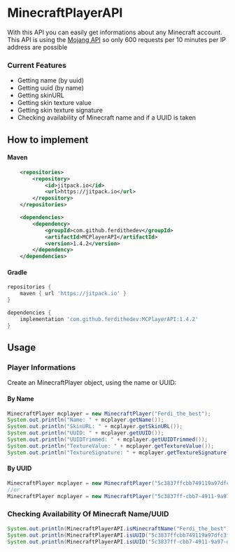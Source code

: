 # MinecraftPlayerAPI

With this API you can easily get informations about any Minecraft account.
This API is using the [Mojang API](https://wiki.vg/Mojang_API) so only 600 requests per 10 minutes per IP address are possible

### Current Features

- Getting name (by uuid)
- Getting uuid (by name)
- Getting skinURL
- Getting skin texture value
- Getting skin texture signature
- Checking availability of Minecraft name and if a UUID is taken

## How to implement

#### Maven

```xml
    <repositories>
        <repository>
            <id>jitpack.io</id>
            <url>https://jitpack.io</url>
        </repository>
    </repositories>

    <dependencies>
        <dependency>
            <groupId>com.github.ferdithedev</groupId>
            <artifactId>MCPlayerAPI</artifactId>
            <version>1.4.2</version>
        </dependency>
    </dependencies>
```

#### Gradle

```gradle
repositories {
    maven { url 'https://jitpack.io' }
}

dependencies {
    implementation 'com.github.ferdithedev:MCPlayerAPI:1.4.2'
}
```

## Usage

### Player Informations

Create an MinecraftPlayer object, using the name or UUID:

#### By Name

```java
MinecraftPlayer mcplayer = new MinecraftPlayer("Ferdi_the_best");
System.out.println("Name: " + mcplayer.getName());
System.out.println("SkinURL: " + mcplayer.getSkinURL());
System.out.println("UUID: " + mcplayer.getUUID());
System.out.println("UUIDTrimmed: " + mcplayer.getUUIDTrimmed());
System.out.println("TextureValue: " + mcplayer.getTextureValue());
System.out.println("TextureSignature: " + mcplayer.getTextureSignature());
```

#### By UUID

```java
MinecraftPlayer mcplayer = new MinecraftPlayer("5c3837ffcbb749119a97dfc3f6bbdb87");
//or
MinecraftPlayer mcplayer = new MinecraftPlayer("5c3837ff-cbb7-4911-9a97-dfc3f6bbdb87");
```

### Checking Availability Of Minecraft Name/UUID

```java
System.out.println(MinecraftPlayerAPI.isMinecraftName("Ferdi_the_best"));
System.out.println(MinecraftPlayerAPI.isUUID("5c3837ffcbb749119a97dfc3f6bbdb87"));
System.out.println(MinecraftPlayerAPI.isUUID("5c3837ff-cbb7-4911-9a97-dfc3f6bbdb87"));
```
